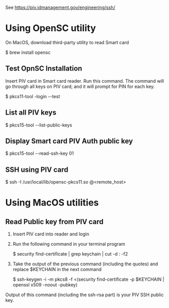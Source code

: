 See https://piv.idmanagement.gov/engineering/ssh/

Using OpenSC utility
====================
On MacOS, download third-party utility to read Smart card

  $ brew install opensc

Test OpnSC Installation
-----------------

Insert PIV card in Smart card reader. Run this command. The command will go through all keys on PIV card; and it
will prompt for PIN for each key.

  $ pkcs11-tool -login --test

List all PIV keys
-----------------

  $ pkcs15-tool --list-public-keys

Display Smart card PIV Auth public key
-------------------------------------

  $ pkcs15-tool --read-ssh-key  01

SSH using PIV card
------------------

  $ ssh -I /usr/local/lib/opensc-pkcs11.so <user>@<remote_host>


Using MacOS utilities
=====================

Read Public key from PIV card
-----------------------------

 1. Insert PIV card into reader and login

 2. Run the following command in your terminal program

     $ security find-certificate | grep keychain | cut -d : -f2

 3. Take the output of the previous command (including the quotes) and replace $KEYCHAIN in the next command

     $ ssh-keygen -i -m pkcs8 -f <(security find-certificate -p $KEYCHAIN | openssl x509 -noout -pubkey)
     
Output of this command (including the ssh-rsa part) is your PIV SSH public key.
